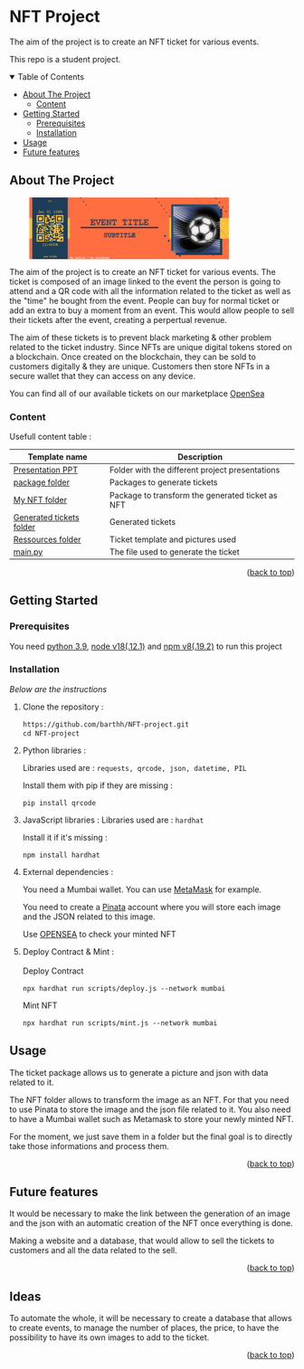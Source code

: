 <a id="readme-top"></a>  

# NFT Project

The aim of the project is to create an NFT ticket for various events.

This repo is a student project.

<!-- TABLE OF CONTENTS -->
<details open>
  <summary>Table of Contents</summary>
  <ul>
    <li>
      <a href="#about-the-project">About The Project</a>
      <ul>
        <li><a href="#content">Content</a></li>
      </ul>
    </li>
    <li>
      <a href="#getting-started">Getting Started</a>
      <ul>
        <li><a href="#prerequisites">Prerequisites</a></li>
        <li><a href="#installation">Installation</a></li>
      </ul>
    </li>
    <li><a href="#usage">Usage</a></li>
    <li><a href="#future-features">Future features</a></li>
  </ul>
</details>



<!-- ABOUT THE PROJECT -->
## About The Project

<p align="center" style="width: 100%; display: flex; justify-content: space-between;">
  <img src="./ressources/template/final.png" style="width: 70%; margin-left: 7%; height:auto;" />
</p>

The aim of the project is to create an NFT ticket for various events. The ticket is composed of an image linked to the event the person is going to attend and a QR code with all the information related to the ticket as well as the "time" he bought from the event. People can buy for normal ticket or add an extra to buy a moment from an event. This would allow people to sell their tickets after the event, creating a perpertual revenue.

The aim of these tickets is to prevent black marketing & other problem related to the ticket industry. Since NFTs are unique digital tokens stored on a blockchain. Once created on the blockchain, they can be sold to customers digitally & they are unique. Customers then store NFTs in a secure wallet that they can access on any device.

You can find all of our available tickets on our marketplace [OpenSea](https://testnets.opensea.io/Ticket_Event_NFT)

### Content

Usefull content table :

| Template name | Description |
| ------------- | ----------- |
| [Presentation PPT](./Presentation_PPT/) | Folder with the different project presentations |
| [package folder](./package/) | Packages to generate tickets |
| [My NFT folder](./my-nft/) | Package to transform the generated ticket as NFT |
| [Generated tickets folder](./package/) | Generated tickets |
| [Ressources folder](./ressources/) | Ticket template and pictures used |
| [main.py](./main.py) |  The file used to generate the ticket |


<p align="right">(<a href="#readme-top">back to top</a>)</p>



<!-- GETTING STARTED -->
## Getting Started

### Prerequisites

You need [python 3.9](https://docs.python.org/3.9/), [node v18(.12.1)](https://nodejs.org/en/docs/) and [npm v8(.19.2)](https://docs.npmjs.com/) to run this project

### Installation

_Below are the instructions_

1. Clone the repository :
    ```
    https://github.com/barthh/NFT-project.git
    cd NFT-project
    ```
    
2. Python libraries :
    
    Libraries used are :
    ```requests, qrcode, json, datetime, PIL```
    
    Install them with pip if they are missing : 
    
    ```
    pip install qrcode
    ```
3. JavaScript libraries :
    Libraries used are : ```hardhat```
    
    Install it if it's missing :
    ```
    npm install hardhat
    ```
    
4. External dependencies :<br>  

    You need a Mumbai wallet. You can use [MetaMask](https://metamask.io/) for example.
    
    You need to create a [Pinata](https://www.pinata.cloud/) account where you will store each image and the       JSON related to this image.
    
    Use [OPENSEA](https://opensea.io/) to check your minted NFT  
    
    
6. Deploy Contract & Mint :<br>  
    Deploy Contract
    ```
    npx hardhat run scripts/deploy.js --network mumbai
    ```
    
    Mint NFT
    ```
    npx hardhat run scripts/mint.js --network mumbai
    ```
    
    
<!-- USAGE EXAMPLES -->
## Usage

The ticket package allows us to generate a picture and json with data related to it. 

The NFT folder allows to transform the image as an NFT. For that you need to use Pinata to store the image and the json file related to it. You also need to have a Mumbai wallet such as Metamask to store your newly minted NFT.

For the moment, we just save them in a folder but the final goal is to directly take those informations and process them.

<p align="right">(<a href="#readme-top">back to top</a>)</p>

## Future features

It would be necessary to make the link between the generation of an image and the json with an automatic creation of the NFT once everything is done.

Making a website and a database, that would allow to sell the tickets to customers and all the data related to the sell.


<p align="right">(<a href="#readme-top">back to top</a>)</p>

## Ideas

To automate the whole, it will be necessary to create a database that allows to create events, to manage the number of places, the price, to have the possibility to have its own images to add to the ticket.

<p align="right">(<a href="#readme-top">back to top</a>)</p>

